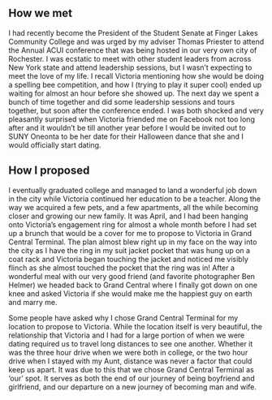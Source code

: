 How we met
----------

I had recently become the President of the Student Senate at Finger Lakes Community College and was urged by my adviser Thomas Priester to attend the Annual ACUI conference that was being hosted in our very own city of Rochester. I was ecstatic to meet with other student leaders from across New York state and attend leadership sessions, but I wasn’t expecting to meet the love of my life. I recall Victoria mentioning how she would be doing a spelling bee competition, and how I (trying to play it super cool) ended up waiting for almost an hour before she showed up. The next day we spent a bunch of time together and did some leadership sessions and tours together, but soon after the conference ended. I was both shocked and very pleasantly surprised when Victoria friended me on Facebook not too long after and it wouldn’t be till another year before I would be invited out to SUNY Oneonta to be her date for their Halloween dance that she and I would officially start dating.

How I proposed
--------------

I eventually graduated college and managed to land a wonderful job down in the city while Victoria continued her education to be a teacher. Along the way we acquired a few pets, and a few apartments, all the while becoming closer and growing our new family. It was April, and I had been hanging onto Victoria’s engagement ring for almost a whole month before I had set up a brunch that would be a cover for me to propose to Victoria in Grand Central Terminal. The plan almost blew right up in my face on the way into the city as I have the ring in my suit jacket pocket that was hung up on a coat rack and Victoria began touching the jacket and noticed me visibly flinch as she almost touched the pocket that the ring was in! After a wonderful meal with our very good friend (and favorite photographer Ben Helmer) we headed back to Grand Central where I finally got down on one knee and asked Victoria if she would make me the happiest guy on earth and marry me.

Some people have asked why I chose Grand Central Terminal for my location to propose to Victoria. While the location itself is very beautiful, the relationship that Victoria and I had for a large portion of when we were dating required us to travel long distances to see one another. Whether it was the three hour drive when we were both in college, or the two hour drive when I stayed with my Aunt, distance was never a factor that could keep us apart. It was due to this that we chose Grand Central Terminal as ‘our’ spot. It serves as both the end of our journey of being boyfriend and girlfriend, and our departure on a new journey of becoming man and wife.
